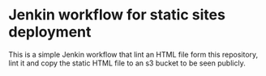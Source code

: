 # Jenkin workflow for static sites deployment
This is a simple Jenkin workflow that lint an HTML file form this repository, lint it and copy the static HTML file to an s3 bucket to be seen publicly. 


